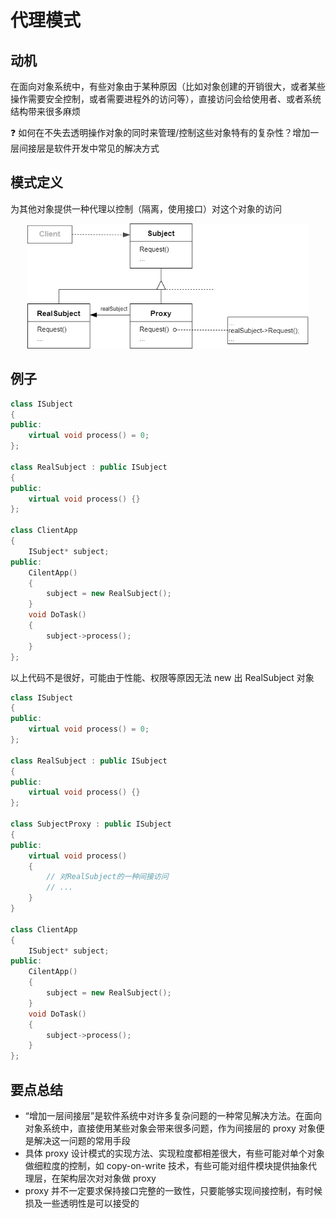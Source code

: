 # 代理模式

## 动机

在面向对象系统中，有些对象由于某种原因（比如对象创建的开销很大，或者某些操作需要安全控制，或者需要进程外的访问等），直接访问会给使用者、或者系统结构带来很多麻烦

:question: 如何在不失去透明操作对象的同时来管理/控制这些对象特有的复杂性？增加一层间接层是软件开发中常见的解决方式

## 模式定义

为其他对象提供一种代理以控制（隔离，使用接口）对这个对象的访问

<div align="center"><img src="../images/代理模式.drawio.png" alt="代理模式" height=200 width= /></div>

## 例子

```cpp
class ISubject
{
public:
    virtual void process() = 0;
};

class RealSubject : public ISubject
{
public:
    virtual void process() {}
};

class ClientApp
{
    ISubject* subject;
public:
    CilentApp()
    {
        subject = new RealSubject();
    }
    void DoTask()
    {
        subject->process();
    }
};
```

以上代码不是很好，可能由于性能、权限等原因无法 new 出 RealSubject 对象

```cpp
class ISubject
{
public:
    virtual void process() = 0;
};

class RealSubject : public ISubject
{
public:
    virtual void process() {}
};

class SubjectProxy : public ISubject
{
public:
    virtual void process()
    {
        // 对RealSubject的一种间接访问
        // ...
    }
}

class ClientApp
{
    ISubject* subject;
public:
    CilentApp()
    {
        subject = new RealSubject();
    }
    void DoTask()
    {
        subject->process();
    }
};
```

## 要点总结

- “增加一层间接层”是软件系统中对许多复杂问题的一种常见解决方法。在面向对象系统中，直接使用某些对象会带来很多问题，作为间接层的 proxy 对象便是解决这一问题的常用手段
- 具体 proxy 设计模式的实现方法、实现粒度都相差很大，有些可能对单个对象做细粒度的控制，如 copy-on-write 技术，有些可能对组件模块提供抽象代理层，在架构层次对对象做 proxy
- proxy 并不一定要求保持接口完整的一致性，只要能够实现间接控制，有时候损及一些透明性是可以接受的
